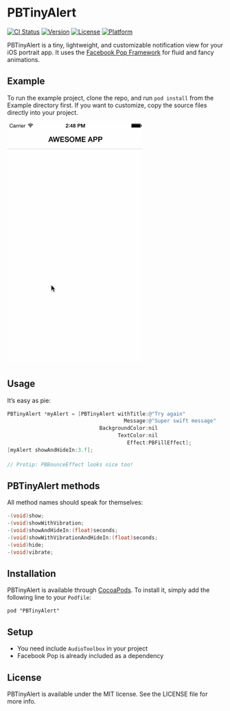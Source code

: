 # PBTinyAlert

[![CI Status](http://img.shields.io/travis/mklb/PBTinyAlert.svg?style=flat)](https://travis-ci.org/mklb/PBTinyAlert)
[![Version](https://img.shields.io/cocoapods/v/PBTinyAlert.svg?style=flat)](http://cocoadocs.org/docsets/PBTinyAlert)
[![License](https://img.shields.io/cocoapods/l/PBTinyAlert.svg?style=flat)](http://cocoadocs.org/docsets/PBTinyAlert)
[![Platform](https://img.shields.io/cocoapods/p/PBTinyAlert.svg?style=flat)](http://cocoadocs.org/docsets/PBTinyAlert)

PBTinyAlert is a tiny, lightweight, and customizable notification view for your iOS portrait app. It uses the [Facebook Pop Framework][pop] for fluid and fancy animations.

  [pop]: https://github.com/facebook/POP

## Example

To run the example project, clone the repo, and run `pod install` from the Example directory first. If you want to customize, copy the source files directly into your project.

![PBTinyAlert Demo Gif](https://raw.githubusercontent.com/mklb/PBTinyAlert/master/PBTinyAlert.gif)

## Usage

It’s easy as pie:

```objective-c
PBTinyAlert *myAlert = [PBTinyAlert withTitle:@"Try again"
                                      Message:@"Super swift message"
                              BackgroundColor:nil
                                    TextColor:nil
                                       Effect:PBFillEffect];
[myAlert showAndHideIn:3.f];

// Protip: PBBounceEffect looks nice too!
```


## PBTinyAlert methods

All method names should speak for themselves:

```objective-c
-(void)show;
-(void)showWithVibration;
-(void)showAndHideIn:(float)seconds;
-(void)showWithVibrationAndHideIn:(float)seconds;
-(void)hide;
-(void)vibrate;
```





## Installation

PBTinyAlert is available through [CocoaPods](http://cocoapods.org). To install
it, simply add the following line to your `Podfile`:

    pod "PBTinyAlert"

## Setup

- You need include `AudioToolbox` in your project
- Facebook Pop is already included as a dependency

## License

PBTinyAlert is available under the MIT license. See the LICENSE file for more info.
